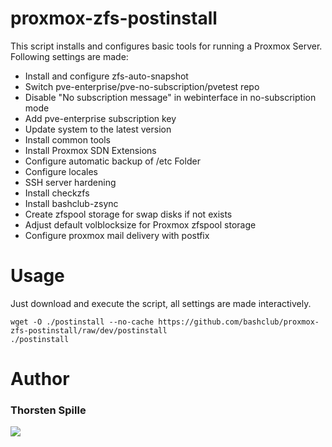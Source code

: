 # proxmox-zfs-postinstall

This script installs and configures basic tools for running a Proxmox Server.
Following settings are made:
- Install and configure zfs-auto-snapshot
- Switch pve-enterprise/pve-no-subscription/pvetest repo
- Disable "No subscription message" in webinterface in no-subscription mode
- Add pve-enterprise subscription key
- Update system to the latest version
- Install common tools
- Install Proxmox SDN Extensions
- Configure automatic backup of /etc Folder
- Configure locales
- SSH server hardening
- Install checkzfs
- Install bashclub-zsync
- Create zfspool storage for swap disks if not exists
- Adjust default volblocksize for Proxmox zfspool storage
- Configure proxmox mail delivery with postfix

# Usage

Just download and execute the script, all settings are made interactively.
```
wget -O ./postinstall --no-cache https://github.com/bashclub/proxmox-zfs-postinstall/raw/dev/postinstall
./postinstall
```

# Author
### Thorsten Spille
[<img src="https://storage.ko-fi.com/cdn/brandasset/kofi_s_tag_dark.png" rel="Support me on Ko-Fi">](https://ko-fi.com/thorakel)
